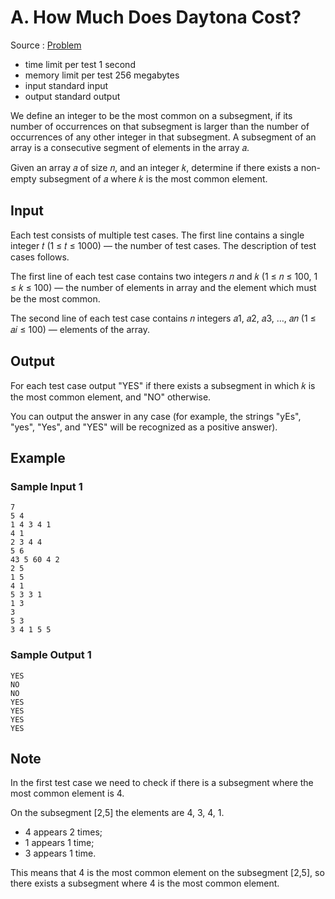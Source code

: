 # A. How Much Does Daytona Cost?

Source : [Problem](https://codeforces.com/problemset/problem/1878/A)

- time limit per test 1 second
- memory limit per test 256 megabytes
- input standard input
- output standard output

We define an integer to be the most common on a subsegment, if its number of occurrences on that subsegment is larger than the number of occurrences of any other integer in that subsegment. A subsegment of an array is a consecutive segment of elements in the array 𝑎.

Given an array 𝑎 of size 𝑛, and an integer 𝑘, determine if there exists a non-empty subsegment of 𝑎 where 𝑘 is the most common element.

## Input

Each test consists of multiple test cases. The first line contains a single integer 𝑡 (1 ≤ 𝑡 ≤ 1000) — the number of test cases. The description of test cases follows.

The first line of each test case contains two integers 𝑛 and 𝑘 (1 ≤ 𝑛 ≤ 100, 1 ≤ 𝑘 ≤ 100) — the number of elements in array and the element which must be the most common.

The second line of each test case contains 𝑛 integers 𝑎1, 𝑎2, 𝑎3, …, 𝑎𝑛 (1 ≤ 𝑎𝑖 ≤ 100) — elements of the array.

## Output

For each test case output "YES" if there exists a subsegment in which 𝑘 is the most common element, and "NO" otherwise.

You can output the answer in any case (for example, the strings "yEs", "yes", "Yes", and "YES" will be recognized as a positive answer).

## Example

### Sample Input 1

    7
    5 4
    1 4 3 4 1
    4 1
    2 3 4 4
    5 6
    43 5 60 4 2
    2 5
    1 5
    4 1
    5 3 3 1
    1 3
    3
    5 3
    3 4 1 5 5

### Sample Output 1

    YES
    NO
    NO
    YES
    YES
    YES
    YES

## Note

In the first test case we need to check if there is a subsegment where the most common element is 4.

On the subsegment [2,5] the elements are 4, 3, 4, 1.

- 4 appears 2 times;
- 1 appears 1 time;
- 3 appears 1 time.

This means that 4 is the most common element on the subsegment [2,5], so there exists a subsegment where 4 is the most common element.
